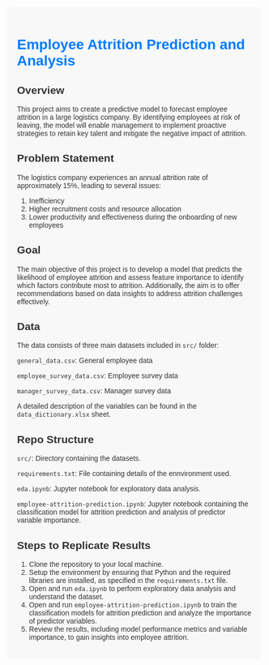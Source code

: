 <div style="font-family: Arial, sans-serif; color: #333; background-color: #f8f8f8; padding: 20px; border-radius: 10px;">
<h1 style="color: #007bff;">Employee Attrition Prediction and Analysis</h1>

## Overview

<p>This project aims to create a predictive model to forecast employee attrition in a large logistics company. By identifying employees at risk of leaving, the model will enable management to implement proactive strategies to retain key talent and mitigate the negative impact of attrition.</p>

## Problem Statement

The logistics company experiences an annual attrition rate of approximately 15%, leading to several issues:

1. Inefficiency
2. Higher recruitment costs and resource allocation
3. Lower productivity and effectiveness during the onboarding of new employees

## Goal

The main objective of this project is to develop a model that predicts the likelihood of employee attrition and assess feature importance to identify which factors contribute most to attrition. Additionally, the aim is to offer recommendations based on data insights to address attrition challenges effectively.

## Data

The data consists of three main datasets included in `src/` folder:

`general_data.csv`: General employee data

`employee_survey_data.csv`: Employee survey data

`manager_survey_data.csv`: Manager survey data

A detailed description of the variables can be found in the `data_dictionary.xlsx` sheet.

## Repo Structure

`src/`: Directory containing the datasets.

`requirements.txt`: File containing details of the ennvironment used.

`eda.ipynb`: Jupyter notebook for exploratory data analysis.

`employee-attrition-prediction.ipynb`: Jupyter notebook containing the classification model for attrition prediction and analysis of predictor variable importance.

## Steps to Replicate Results

1. Clone the repository to your local machine.
2. Setup the environment by ensuring that Python and the required libraries are installed, as specified in the `requirements.txt` file.
3. Open and run `eda.ipynb` to perform exploratory data analysis and understand the dataset.
4. Open and run `employee-attrition-prediction.ipynb` to train the classification models for attrition prediction and analyze the importance of predictor variables.
5. Review the results, including model performance metrics and variable importance, to gain insights into employee attrition.
</div>

